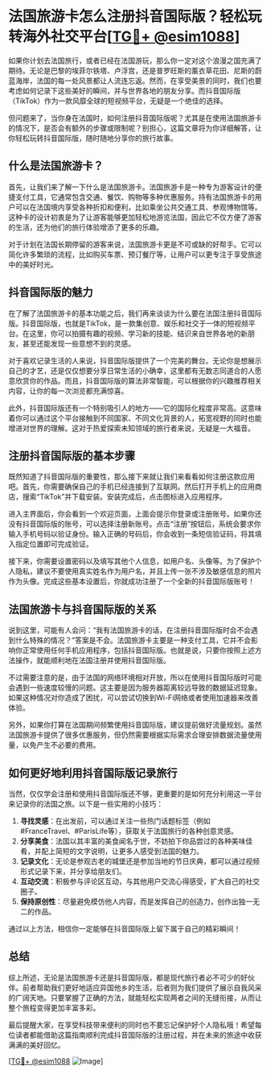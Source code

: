 # 法国旅游卡怎么注册抖音国际版？轻松玩转海外社交平台[[TG💪+ @esim1088](https://t.me/s/esim1088)]

如果你计划去法国旅行，或者已经在法国游玩，那么你一定对这个浪漫之国充满了期待。无论是巴黎的埃菲尔铁塔、卢浮宫，还是普罗旺斯的薰衣草花田、尼斯的蔚蓝海岸，法国的每一处风景都让人流连忘返。然而，在享受美景的同时，我们也要考虑如何记录下这些美好的瞬间，并与世界各地的朋友分享。而抖音国际版（TikTok）作为一款风靡全球的短视频平台，无疑是一个绝佳的选择。

但问题来了，当你身在法国时，如何注册抖音国际版呢？尤其是在使用法国旅游卡的情况下，是否会有额外的步骤或限制呢？别担心，这篇文章将为你详细解答，让你轻松玩转抖音国际版，随时随地分享你的旅行故事。

## 什么是法国旅游卡？

首先，让我们来了解一下什么是法国旅游卡。法国旅游卡是一种专为游客设计的便捷支付工具，它通常包含交通、餐饮、购物等多种优惠服务。持有法国旅游卡的用户可以在法国境内享受各种折扣和便利，比如乘坐公共交通工具、参观博物馆等。这种卡的设计初衷是为了让游客能够更加轻松地游览法国，因此它不仅方便了游客的生活，还为他们的旅行体验增添了更多的乐趣。

对于计划在法国长期停留的游客来说，法国旅游卡更是不可或缺的好帮手。它可以简化许多繁琐的流程，比如购买车票、预订餐厅等，让用户可以更专注于享受旅途中的美好时光。

## 抖音国际版的魅力

在了解了法国旅游卡的基本功能之后，我们再来谈谈为什么要在法国注册抖音国际版。抖音国际版，也就是TikTok，是一款集创意、娱乐和社交于一体的短视频平台。在这里，你可以拍摄有趣的视频、学习新的技能、结识来自世界各地的新朋友，甚至还能发现一些意想不到的灵感。

对于喜欢记录生活的人来说，抖音国际版提供了一个完美的舞台。无论你是想展示自己的才艺，还是仅仅想要分享日常生活的小确幸，这里都有无数志同道合的人愿意欣赏你的作品。而且，抖音国际版的算法非常智能，可以根据你的兴趣推荐相关内容，让你的每一次浏览都充满惊喜。

此外，抖音国际版还有一个特别吸引人的地方——它的国际化程度非常高。这意味着你可以通过这个平台接触到不同国家、不同文化背景的人，拓宽视野的同时也能增进对世界的理解。这对于热爱探索未知领域的旅行者来说，无疑是一大福音。

## 注册抖音国际版的基本步骤

既然知道了抖音国际版的重要性，那么接下来就让我们来看看如何注册这款应用吧。首先，你需要确保自己的手机已经连接到了互联网。然后打开手机上的应用商店，搜索“TikTok”并下载安装。安装完成后，点击图标进入应用程序。

进入主界面后，你会看到一个欢迎页面，上面会提示你登录或注册账号。如果你还没有抖音国际版的账号，可以选择注册新账号。点击“注册”按钮后，系统会要求你输入手机号码以验证身份。输入正确的号码后，你会收到一条短信验证码，将其填入指定位置即可完成验证。

接下来，你需要设置密码以及填写其他个人信息，如用户名、头像等。为了保护个人隐私，建议不要使用真实姓名作为用户名，并且上传一张不涉及敏感信息的照片作为头像。完成这些基本设置后，你就成功注册了一个全新的抖音国际版账号！

## 法国旅游卡与抖音国际版的关系

说到这里，可能有人会问：“我有法国旅游卡的话，在注册抖音国际版时会不会遇到什么特殊的情况？”答案是不会。法国旅游卡主要是一种支付工具，它并不会影响你正常使用任何手机应用程序，包括抖音国际版。也就是说，只要你按照上述方法操作，就能顺利地在法国注册并使用抖音国际版。

不过需要注意的是，由于法国的网络环境相对开放，所以在使用抖音国际版时可能会遇到一些速度较慢的问题。这主要是因为服务器距离较远导致的数据延迟现象。如果这种情况对你造成了困扰，可以尝试切换到Wi-Fi网络或者使用加速器来改善体验。

另外，如果你打算在法国期间频繁使用抖音国际版，建议提前做好流量规划。虽然法国旅游卡提供了很多优惠服务，但仍然需要根据实际需求合理安排数据流量使用量，以免产生不必要的费用。

## 如何更好地利用抖音国际版记录旅行

当然，仅仅学会注册和使用抖音国际版还不够，更重要的是如何充分利用这一平台来记录你的法国之旅。以下是一些实用的小技巧：

1. **寻找灵感**：在出发前，可以通过关注一些热门话题标签（例如#FranceTravel、#ParisLife等），获取关于法国旅行的各种创意灵感。
2. **分享美食**：法国以其丰富的美食闻名于世，不妨拍下你品尝过的各种美味佳肴，并配上简短的文字说明，让更多人感受到法国的魅力。
3. **记录文化**：无论是参观古老的城堡还是参加当地的节日庆典，都可以通过视频形式记录下来，并分享给朋友们。
4. **互动交流**：积极参与评论区互动，与其他用户交流心得感受，扩大自己的社交圈子。
5. **保持原创性**：尽量避免模仿他人内容，而是发挥自己的创造力，创作出独一无二的作品。

通过以上方法，相信你一定能够在抖音国际版上留下属于自己的精彩瞬间！

## 总结

综上所述，无论是法国旅游卡还是抖音国际版，都是现代旅行者必不可少的好伙伴。前者帮助我们更好地适应异国他乡的生活，后者则为我们提供了展示自我风采的广阔天地。只要掌握了正确的方法，就能轻松实现两者之间的无缝衔接，从而让整个旅程变得更加丰富多彩。

最后提醒大家，在享受科技带来便利的同时也不要忘记保护好个人隐私哦！希望每位读者都能借助这篇指南顺利完成抖音国际版的注册过程，并在未来的旅途中收获满满的美好回忆。

[[TG💪+ @esim1088](https://t.me/s/esim1088) ![Image](https://i.postimg.cc/4NQfJmqS/Snipaste-2025-05-13-00-14-12.png)]